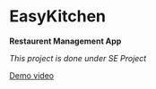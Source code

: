 # EasyKitchen
**Restaurent Management App** 

*This project is done under SE Project*   

[Demo video](https://youtu.be/0VXZxxcnxUI)
